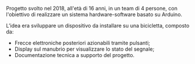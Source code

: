 Progetto svolto nel 2018, all'età di 16 anni, in un team di 4 persone, con l'obiettivo di realizzare un sistema hardware-software basato su Arduino.

L’idea era sviluppare un dispositivo da installare su una bicicletta, composto da:
- Frecce elettroniche posteriori azionabili tramite pulsanti;
- Display sul manubrio per visualizzare lo stato del segnale;
- Documentazione tecnica a supporto del progetto.
